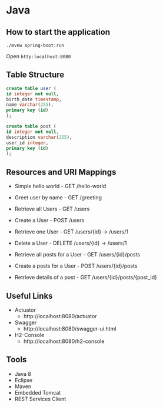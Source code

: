 # Java

## How to start the application

`./mvnw spring-boot:run`

Open `http:localhost:8080`

## Table Structure
```sql
create table user (
id integer not null, 
birth_date timestamp, 
name varchar(255), 
primary key (id)
);

create table post (
id integer not null, 
description varchar(255), 
user_id integer, 
primary key (id)
);
```


## Resources and URI Mappings

- Simple hello world - GET /hello-world

- Greet user by name - GET /greeting

- Retrieve all Users - GET /users

- Create a User - POST /users

- Retrieve one User - GET /users/{id} -> /users/1

- Delete a User - DELETE /users/{id} -> /users/1

- Retrieve all posts for a User - GET /users/{id}/posts

- Create a posts for a User - POST /users/{id}/posts

- Retrieve details of a post - GET /users/{id}/posts/{post_id}

## Useful Links

- Actuator
    - http://localhost:8080/actuator
- Swagger
    - http://localhost:8080/swagger-ui.html
- H2-Console
    - http://localhost:8080/h2-console

## Tools 
- Java 8
- Eclipse
- Maven
- Embedded Tomcat
- REST Services Client